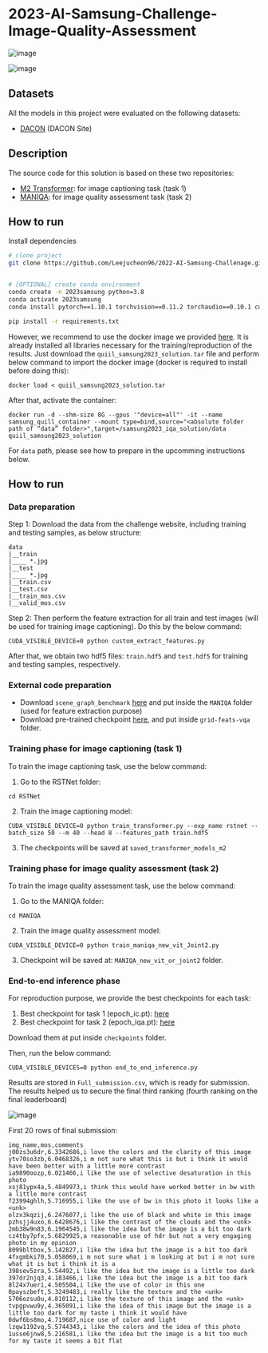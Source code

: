 # 2023-AI-Samsung-Challenge-Image-Quality-Assessment

![image](https://hackmd.io/_uploads/B1mbT0BQC.png)

![image](https://hackmd.io/_uploads/SJCb60BQC.png)

## Datasets

All the models in this project were evaluated on the following datasets:

- [DACON](https://dacon.io/competitions/official/236134/data) (DACON Site)

## Description

The source code for this solution is based on these two repositories:

- [M2 Transformer](https://github.com/aimagelab/meshed-memory-transformer): for image captioning task (task 1)
- [MANIQA](https://github.com/IIGROUP/MANIQA): for image quality assessment task (task 2)


## How to run

Install dependencies

```bash
# clone project
git clone https://github.com/Leejucheon96/2022-AI-Samsung-Challenage.git


# [OPTIONAL] create conda environment
conda create -n 2023samsung python=3.8
conda activate 2023samsung
conda install pytorch==1.10.1 torchvision==0.11.2 torchaudio==0.10.1 cudatoolkit=11.3 -c pytorch -c conda-forge

pip install -r requirements.txt
```

However, we recommend to use the docker image we provided [here](https://drive.google.com/file/d/1DD8DMOIm-SiVcuparVPb5Hy_3QD3dKPW/view?usp=drive_link). It is already installed all libraries necessary for the training/reproduction of the results. Just download the `quiil_samsung2023_solution.tar` file and perform below command to import the docker image (docker is required to install before doing this):

```
docker load < quiil_samsung2023_solution.tar
```

After that, activate the container:
```
docker run -d --shm-size 8G --gpus '"device=all"' -it --name samsung_quill_container --mount type=bind,source="<absolute folder path of “data” folder>",target=/samsung2023_iqa_solution/data quiil_samsung2023_solution
```

For `data` path, please see how to prepare in the upcomming instructions below.

## How to run

### Data preparation

Step 1: Download the data from the challenge website, including training and testing samples, as below structure:

```
data
|__train
|____ *.jpg
|__test
|____ *.jpg
|__train.csv
|__test.csv
|__train_mos.csv
|__valid_mos.csv
```
Step 2: Then perform the feature extraction for all train and test images (will be used for training image captioning). Do this by the below command:

```
CUDA_VISIBLE_DEVICE=0 python custom_extract_features.py
```

After that, we obtain two hdf5 files: `train.hdf5` and `test.hdf5` for training and testing samples, respectively.

### External code preparation

* Download `scene_graph_benchmark` [here](https://drive.google.com/file/d/16kjIOgBg9cwpF8ay9-g1tdpBOxYleBTR/view?usp=sharing) and put inside the `MANIQA` folder (used for feature extraction purpose)
* Download pre-trained checkpoint [here](https://drive.google.com/file/d/16kjIOgBg9cwpF8ay9-g1tdpBOxYleBTR/view?usp=sharing), and put inside `grid-feats-vqa` folder.

### Training phase for image captioning (task 1)

To train the image captioning task, use the below command:

1. Go to the RSTNet folder:

```
cd RSTNet
```

2. Train the image captioning model:

```
CUDA_VISIBLE_DEVICE=0 python train_transformer.py --exp_name rstnet --batch_size 50 --m 40 --head 8 --features_path train.hdf5
```

3. The checkpoints will be saved at `saved_transformer_models_m2`

### Training phase for image quality assessment (task 2)

To train the image quality assessment task, use the below command:

1. Go to the MANIQA folder:

```
cd MANIQA
```

2. Train the image quality assessment model:

```
CUDA_VISIBLE_DEVICE=0 python train_maniqa_new_vit_Joint2.py
```

3. Checkpoint will be saved at: `MANIQA_new_vit_or_joint2` folder.

### End-to-end inference phase

For reproduction purpose, we provide the best checkpoints for each task:

1. Best checkpoint for task 1 (epoch_ic.pt): [here]()
2. Best checkpoint for task 2 (epoch_iqa.pt): [here]()

Download them at put inside `checkpoints` folder.

Then, run the below command:

```
CUDA_VISIBLE_DEVICES=0 python end_to_end_inference.py
```

Results are stored in `Full_submission.csv`, which is ready for submission. The results helped us to secure the final third ranking (fourth ranking on the final leaderboard)

![image](https://hackmd.io/_uploads/HySEc0rX0.png)

First 20 rows of final submission:

```
img_name,mos,comments
j00zs3u6dr,6.3342686,i love the colors and the clarity of this image
ytv70so3zb,6.0468326,i m not sure what this is but i think it would have been better with a little more contrast
ia9890oozp,6.021466,i like the use of selective desaturation in this photo
xsj81ypx4a,5.4849973,i think this would have worked better in bw with a little more contrast
f23994ghlh,5.716955,i like the use of bw in this photo it looks like a <unk>
olzx3kqzij,6.2476077,i like the use of black and white in this image
pzhsjj4uxo,6.6428676,i like the contrast of the clouds and the <unk>
2mb38w9n83,6.1964545,i like the idea but the image is a bit too dark
cz4tby7pfx,5.6829925,a reasonable use of hdr but not a very engaging photo in my opinion
8099bltbox,5.142827,i like the idea but the image is a bit too dark
4fxgmbki70,5.058069,i m not sure what i m looking at but i m not sure what it is but i think it is a
398sev5zra,5.54492,i like the idea but the image is a little too dark
397dr2njq3,4.183466,i like the idea but the image is a bit too dark
8l24x7ueri,4.505504,i like the use of color in this one
0payszbeft,5.3249483,i really like the texture and the <unk>
5706ozsu0u,4.810112,i like the texture of this image and the <unk>
tvpgpvwu9y,4.365091,i like the idea of this image but the image is a little too dark for my taste i think it would have
0dwf6bs8mo,4.719687,nice use of color and light
lzqw1192vq,5.5744343,i like the colors and the idea of this photo
1usse6jnw8,5.216581,i like the idea but the image is a bit too much for my taste it seems a bit flat
```
